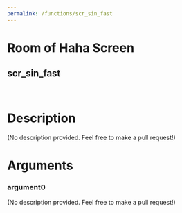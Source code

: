 ```yaml
---
permalink: /functions/scr_sin_fast
---
```

# Room of Haha Screen  
## scr_sin_fast  
&nbsp;  
# Description  
(No description provided. Feel free to make a pull request!) 
&nbsp;  
# Arguments
### argument0
(No description provided. Feel free to make a pull request!)
&nbsp;  


